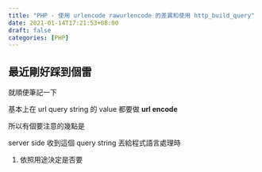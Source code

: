 ```yaml
---
title: "PHP - 使用 urlencode rawurlencode 的差異和使用 http_build_query"
date: 2021-01-14T17:21:53+08:00
draft: false
categories: [PHP]
---
```


## 最近剛好踩到個雷

就順便筆記一下

基本上在 url query string 的 value 都要做 **url encode**

所以有個要注意的幾點是

server side 收到這個 query string 丟給程式語言處理時

1. 依照用途決定是否要
